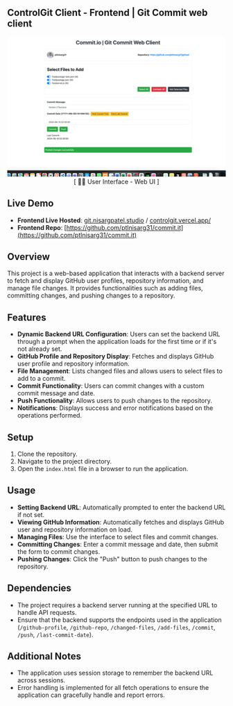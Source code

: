 ##  ControlGit Client - Frontend | Git Commit web client 

<p align="center">
  <img src="interface/webclient.png" alt="Git Commit Tool">
   [ 👨‍💻 User Interface - Web UI ]

</p>

## Live Demo

- **Frontend Live Hosted**: [git.nisargpatel.studio](https://git.nisargpatel.studio/) / [controlgit.vercel.app/](https://controlgit.vercel.app/)
- **Frontend Repo**: [https://github.com/ptlnisarg31/commit.it](https://github.com/ptlnisarg31/commit.it)

## Overview
This project is a web-based application that interacts with a backend server to fetch and display GitHub user profiles, repository information, and manage file changes. It provides functionalities such as adding files, committing changes, and pushing changes to a repository.

## Features
- **Dynamic Backend URL Configuration**: Users can set the backend URL through a prompt when the application loads for the first time or if it's not already set.
- **GitHub Profile and Repository Display**: Fetches and displays GitHub user profile and repository information.
- **File Management**: Lists changed files and allows users to select files to add to a commit.
- **Commit Functionality**: Users can commit changes with a custom commit message and date.
- **Push Functionality**: Allows users to push changes to the repository.
- **Notifications**: Displays success and error notifications based on the operations performed.

## Setup
1. Clone the repository.
2. Navigate to the project directory.
3. Open the `index.html` file in a browser to run the application.

## Usage
- **Setting Backend URL**: Automatically prompted to enter the backend URL if not set.
- **Viewing GitHub Information**: Automatically fetches and displays GitHub user and repository information on load.
- **Managing Files**: Use the interface to select files and commit changes.
- **Committing Changes**: Enter a commit message and date, then submit the form to commit changes.
- **Pushing Changes**: Click the "Push" button to push changes to the repository.

## Dependencies
- The project requires a backend server running at the specified URL to handle API requests.
- Ensure that the backend supports the endpoints used in the application (`/github-profile`, `/github-repo`, `/changed-files`, `/add-files`, `/commit`, `/push`, `/last-commit-date`).

## Additional Notes
- The application uses session storage to remember the backend URL across sessions.
- Error handling is implemented for all fetch operations to ensure the application can gracefully handle and report errors.

